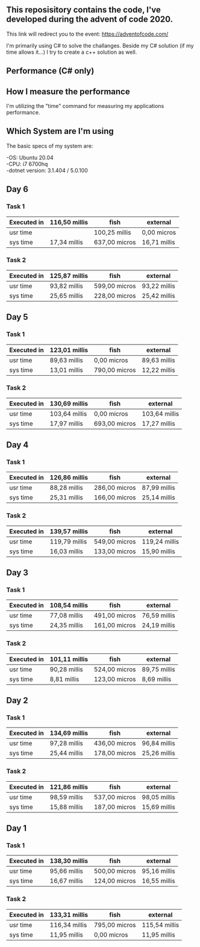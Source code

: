 ## This reposisitory contains the code, I've developed during the advent of code 2020.
This link will redirect you to the event: https://adventofcode.com/

I'm primarily using C# to solve the challanges. Beside my C# solution (if my time allows it...) I try to create a c++ solution as well.

## Performance (C# only)

## How I measure the performance
I'm utilizing the "time" command for measuring my applications performance.

## Which System are I'm using
The basic specs of my system are:

-OS: Ubuntu 20.04\
-CPU: i7 6700hq\
-dotnet version: 3.1.404 / 5.0.100

## Day 6
### Task 1
|Executed in | 116,50 millis|    fish       |    external |
|-|-|-|-|
|   usr time  ||100,25 millis |   0,00 micros | 100,25 millis |
|   sys time |  17,34 millis | 637,00 micros  | 16,71 millis|


### Task 2
|Executed in  |125,87 millis   | fish       |    external |
|-|-|-|-|
  | usr time |  93,82 millis|  599,00 micros | 93,22 millis |
  | sys time  | 25,65 millis | 228,00 micros |  25,42 millis|

## Day 5
### Task 1
|Executed in | 123,01 millis   | fish        |   external |
|-|-|-|-|
 |  usr time  | 89,63 millis  |  0,00 micros  | 89,63 millis |
 |  sys time  | 13,01 millis | 790,00 micros  | 12,22 millis|
   
   
### Task 2
|Executed in  |130,69 millis |   fish        |   external |
|-|-|-|-|
 |  usr time | 103,64 millis |   0,00 micros | 103,64 millis |
  | sys time  | 17,97 millis | 693,00 micros  | 17,27 millis|
   
## Day 4
### Task 1
|Executed in  |126,86 millis  |  fish  |         external |
|-|-|-|-|
 |  usr time  | 88,28 millis | 286,00 micros |  87,99 millis |
 |  sys time  | 25,31 millis | 166,00 micros |  25,14 millis|

### Task 2
|Executed in | 139,57 millis   | fish          | external |
|-|-|-|-|
 |  usr time | 119,79 millis | 549,00 micros | 119,24 millis |
 |  sys time |  16,03 millis | 133,00 micros  | 15,90 millis|


## Day 3
### Task 1
|Executed in | 108,54 millis  |  fish         |  external 
|-|-|-|-|
  | usr time  | 77,08 millis | 491,00 micros  | 76,59 millis 
  | sys time  | 24,35 millis | 161,00 micros   |24,19 millis
   
### Task 2
|Executed in  |101,11 millis    |fish      |     external 
|-|-|-|-|
   |usr time  | 90,28 millis | 524,00 micros  | 89,75 millis 
  | sys time  |  8,81 millis | 123,00 micros  |  8,69 millis 
   
## Day 2
### Task 1
|Executed in | 134,69 millis  |  fish         |  external |
|-|-|-|-|
|   usr time |  97,28 millis  |436,00 micros  | 96,84 millis |
|   sys time |  25,44 millis  |178,00 micros   |25,26 millis|

### Task 2
|Executed in | 121,86 millis  |  fish      |     external 
|-|-|-|-|
 |  usr time  | 98,59 millis | 537,00 micros |  98,05 millis 
 |  sys time  | 15,88 millis | 187,00 micros |  15,69 millis 
   
## Day 1
### Task 1
|Executed in | 138,30 millis |   fish     |      external |
|-|-|-|-|
 |  usr time  | 95,66 millis | 500,00 micros  | 95,16 millis |
 |  sys time |  16,67 millis | 124,00 micros  | 16,55 millis |

### Task 2
| Executed in |  133,31 millis   |  fish        |    external | 
|-|-|-|-|
 |   usr time |  116,34 millis |  795,00 micros |  115,54 millis | 
 |   sys time  |  11,95 millis  |   0,00 micros  |  11,95 millis| 
